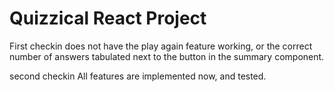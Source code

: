 # Quizzical React Project

First checkin does not have the play again feature working, or the correct number of answers tabulated next to the button in the summary component.

second checkin
All features are implemented now, and tested.